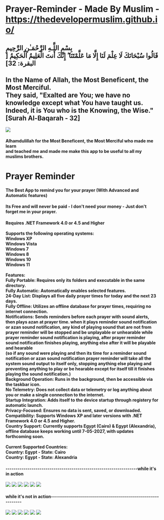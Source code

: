 # Prayer-Reminder - Made By Muslim - https://thedevelopermuslim.github.io/
<h2>بِسْمِ اللَّـهِ الرَّحْمَـٰنِ الرَّحِيمِ<br>قَالُوا سُبْحَانَكَ لَا عِلْمَ لَنَا إِلَّا مَا عَلَّمْتَنَا ۖ إِنَّكَ أَنتَ الْعَلِيمُ الْحَكِيمُ [ البقرة: 32]</h2>
<h2>In the Name of Allah, the Most Beneficent, the Most Merciful.<br>They said, "Exalted are You; we have no knowledge except what You have taught us. Indeed, it is You who is the Knowing, the Wise." [Surah Al-Baqarah - 32]</h2>
<img class="img" src="https://thedevelopermuslim.github.io/assets/img/SurahAlBaqrah-Ayah-32.png"></a></div>
<h4>Alhamdulillah for the Most Beneficent, the Most Merciful who made me learn<br> and teached me and made me make this app to be useful to all my muslims brothers.</h4>
<h1>Prayer Reminder</h1>
<h4>The Best App to remind you for your prayer (With Advanced and Automatic features)</h4>
<h4>Its Free and will never be paid - I don't need your money - Just don't forget me in your prayer.</h4>
<h4>
  Requires .NET Framework 4.0 or 4.5 and Higher
  <br>
  <br>
Supports the following operating systems:
  <br>
Windows XP
  <br>
Windows Vista
  <br>
Windows 7
  <br>
Windows 8
  <br>
Windows 10
  <br>
Windows 11
  <br>
  <br>
  Features:
  <br>
Fully Portable: Requires only its folders and executable in the same directory.
  <br>
Fully Automatic: Automatically enables selected features.
  <br>
24-Day List: Displays all five daily prayer times for today and the next 23 days.
  <br>
Fully Offline: Utilizes an offline database for prayer times, requiring no internet connection.
  <br>
Notifications: Sends reminders before each prayer with sound alerts, then plays azan at prayer time.
when it plays reminder sound notification or azan sound notification, any kind of playing sound that are not from prayer reminder will be stopped and be unplayable or unhearable while prayer reminder sound notification is playing, after prayer reminder sound notification finishes playing, anything else after it will be playable and hearable<br>(so if any sound were playing and then its time for a reminder sound notification or azan sound notification prayer reminder will take all the system sound output to itself only, stopping anything else playing and preventing anything to play or be hearable except for itself till it finishes playing the sound notification.)
  <br>
Background Operation: Runs in the background, then be accessible via the taskbar icon.
  <br>
No Telemetry: Does not collect data or telemetry or log anything about you or make a single connection to the internet.
  <br>
Startup Integration: Adds itself to the device startup through registery for automatic launch.
  <br>
Privacy-Focused: Ensures no data is sent, saved, or downloaded.
  <br>
Compatibility: Supports Windows XP and later versions with .NET Framework 4.0 or 4.5 and Higher.
  <br>
Country Support: Currently supports Egypt (Cairo) & Egypt (Alexandria), offline database keeps working until 7-05-2027, with updates forthcoming soon.
  <br>
  <br>
  Current Supported Countries:
  <br>
  Country: Egypt - State: Cairo
  <br>
  Country: Egypt - State: Alexandria
</h4>
<h4>------------------------------------------------------------------while it's in action</h4>
<img class="img" src="https://thedevelopermuslim.github.io/assets/img/WorkingPrayeReminderPrayerTimesTAB.png"></a></div>
<img class="img" src="https://thedevelopermuslim.github.io/assets/img/WorkingPrayeReminderCountryTAB.png"></a></div>
<img class="img" src="https://thedevelopermuslim.github.io/assets/img/WorkingPrayeReminderSettingsTAB.png"></a></div>
<img class="img" src="https://thedevelopermuslim.github.io/assets/img/WorkingPrayeReminderAboutTAB.png"></a></div>
<img class="img" src="https://thedevelopermuslim.github.io/assets/img/WorkingPrayeReminderChangeLogTAB.png"></a></div>
<img class="img" src="https://thedevelopermuslim.github.io/assets/img/WorkingPrayeReminderTodayTAB.png"></a></div></div>
<h4>while it's not in action--------------------------------------------------------------</h4>
<img class="img" src="https://thedevelopermuslim.github.io/assets/img/PrayeReminderPrayerTimesTAB.png"></a></div>
<img class="img" src="https://thedevelopermuslim.github.io/assets/img/PrayerReminderCountryTAB.png"></a></div>
<img class="img" src="https://thedevelopermuslim.github.io/assets/img/PrayerReminderSettingsTAB.png"></a></div>
<img class="img" src="https://thedevelopermuslim.github.io/assets/img/PrayerReminderAboutTAB.png"></a></div>
<img class="img" src="https://thedevelopermuslim.github.io/assets/img/PrayerReminderChangeLogTAB.png"></a></div>
<img class="img" src="https://thedevelopermuslim.github.io/assets/img/PrayerReminderTodayTAB.png"></a></div></div>
